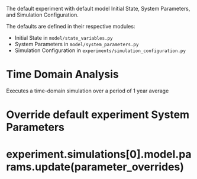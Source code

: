 The default experiment with default model Initial State, System Parameters, and Simulation Configuration.

The defaults are defined in their respective modules:
* Initial State in `model/state_variables.py`
* System Parameters in `model/system_parameters.py`
* Simulation Configuration in `experiments/simulation_configuration.py`


# Time Domain Analysis

Executes a time-domain simulation over a period of 1 year average



# Override default experiment System Parameters
# experiment.simulations[0].model.params.update(parameter_overrides)